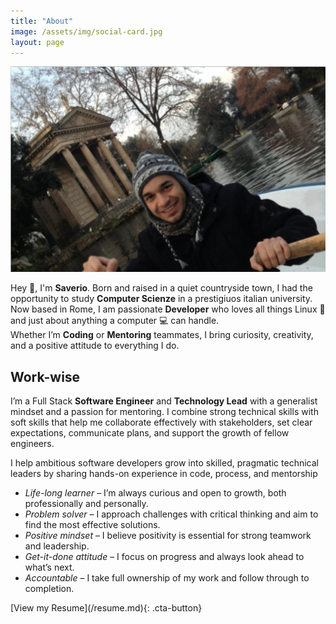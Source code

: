 ```yaml
---
title: "About"
image: /assets/img/social-card.jpg
layout: page
---
```

![Saverio Ferrara](/assets/img/social-card.jpg)

Hey 👋, I'm **Saverio**. Born and raised in a quiet countryside town, I had the opportunity to study **Computer Scienze** in a prestigiuos italian university. Now based in Rome, I am passionate **Developer** who loves all things Linux 🐧 and just about anything a computer 💻 can handle.  
Whether I’m **Coding** or **Mentoring** teammates, I bring curiosity, creativity, and a positive attitude to everything I do.

## Work-wise

I’m a Full Stack **Software Engineer** and **Technology Lead** with a generalist mindset and a passion for mentoring. I combine strong technical skills with soft skills that help me collaborate effectively with stakeholders, set clear expectations, communicate plans, and support the growth of fellow engineers.

I help ambitious software developers grow into skilled, pragmatic technical leaders by sharing hands-on experience in code, process, and mentorship

- _Life-long learner_ – I’m always curious and open to growth, both professionally and personally.
- _Problem solver_ – I approach challenges with critical thinking and aim to find the most effective solutions.
- _Positive mindset_ – I believe positivity is essential for strong teamwork and leadership.
- _Get-it-done attitude_ – I focus on progress and always look ahead to what’s next.
- _Accountable_ – I take full ownership of my work and follow through to completion.

<link rel="stylesheet" href="/assets/css/cta-button.css">
[View my Resume](/resume.md){: .cta-button}